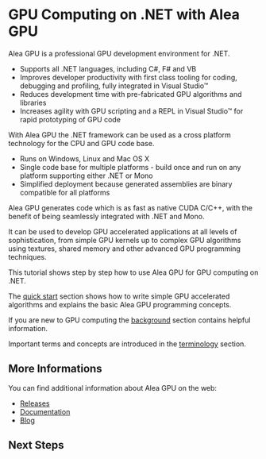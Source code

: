 # GPU Computing on .NET with Alea GPU 

Alea GPU is a professional GPU development environment for .NET.

  - Supports all .NET languages, including C#, F# and VB
  - Improves developer productivity with first class tooling for coding, debugging and profiling, fully integrated in Visual Studio™
  - Reduces development time with pre-fabricated GPU algorithms and libraries
  - Increases agility with GPU scripting and a REPL in Visual Studio™ for rapid prototyping of GPU code

With Alea GPU the .NET framework can be used as a cross platform technology for the CPU and GPU code base.

  - Runs on Windows, Linux and Mac OS X
  - Single code base for multiple platforms - build once and run on any platform supporting either .NET or Mono
  - Simplified deployment because generated assemblies are binary compatible for all platforms

Alea GPU generates code which is as fast as native CUDA C/C++, with the benefit of being seamlessly integrated with .NET and Mono. 

It can be used to develop GPU accelerated applications at all levels of sophistication, from simple
GPU kernels up to complex GPU algorithms using textures, shared memory and other advanced GPU programming
techniques. 
  
This tutorial shows step by step how to use Alea GPU for GPU computing on .NET. 

The [quick start](quick_start/index.html) section shows how to write simple 
GPU accelerated algorithms and explains the basic Alea GPU programming concepts. 

If you are new to GPU computing the [background](gpu_background/index.html) section contains helpful information. 
 
Important terms and concepts are introduced in the [terminology](terminologies/index.html) section.

## More Informations

You can find additional information about Alea GPU on the web:

  - [Releases](http://www.aleacubase.com/release/)
  - [Documentation](http://www.aleacubase.com/manual/)
  - [Blog](http://blog.quantalea.net)
  
## Next Steps

